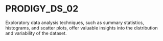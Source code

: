 # PRODIGY_DS_02
Exploratory data analysis techniques, such as summary statistics, histograms, and scatter plots, offer valuable insights into the distribution and variability of the dataset.

